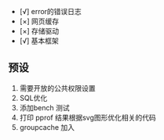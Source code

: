 - [√] error的错误日志
- [×] 网页缓存
- [×] 存储驱动
- [√] 基本框架

## 预设
1. 需要开放的公共权限设置
2. SQL优化
3. 添加bench 测试
4. 打印 pprof 结果根据svg图形优化相关的代码
5. groupcache 加入